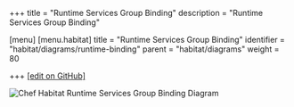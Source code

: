 +++
title = "Runtime Services Group Binding"
description = "Runtime Services Group Binding"

[menu]
  [menu.habitat]
    title = "Runtime Services Group Binding"
    identifier = "habitat/diagrams/runtime-binding"
    parent = "habitat/diagrams"
    weight = 80

+++
[\[edit on GitHub\]](https://github.com/habitat-sh/habitat/blob/master/components/docs-chef-io/content/habitat/runtime-binding.md)

![Chef Habitat Runtime Services Group Binding Diagram](/images/habitat/habitat-runtime-service-group-binding.png)
